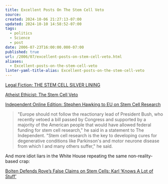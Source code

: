 ```yaml
---
title: Excellent Posts On The Stem Cell Veto
source: 
created: 2024-10-06 21:27:13-07:00
updated: 2024-10-10 14:58:52-07:00
tags:
  - politics
  - Science
  - post
date: 2006-07-23T16:00:00.000-07:00
published: true
url: /2006/07/excellent-posts-on-stem-cell-veto.html
aliases:
  - Excellent-posts-on-the-stem-cell-veto
linter-yaml-title-alias: Excellent-posts-on-the-stem-cell-veto
---
```



[Legal Fiction: THE STEM CELL SILVER LINING](https://lawandpolitics.blogspot.com/2006_07_01_lawandpolitics_archive.html#115346087117747370 "Legal Fiction:  THE STEM CELL SILVER LINING ")  
  
[Atheist Ethicist: The Stem Cell Veto](https://atheistethicist.blogspot.com/2006/07/stem-cell-veto.html)  
  
[Independent Online Edition: Stephen Hawking to EU on Stem Cell Research](https://news.independent.co.uk/world/science_technology/article1193119.ece "Independent Online Edition: Stephen Hawking to EU on Stem Cell Research")  
  

>   
> "Europe should not follow the reactionary lead of President Bush, who recently vetoed a bill passed by Congress and supported by a majority of the American people that would have allowed federal funding for stem cell research," he said in a statement to The Independent. "Stem cell research is the key to developing cures for degenerative conditions like Parkinson's and motor neurone disease from which I and many others suffer," he said.

  
  
And more idiot liars in the White House repeating the same non-reality-based crap:  
  
[Bolten Defends Rove’s False Claims on Stem Cells: Karl ‘Knows A Lot of Stuff’](https://thinkprogress.org/2006/07/23/bolten-rove-stem-cells/)